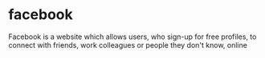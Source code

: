 # facebook
Facebook is a website which allows users, who sign-up for free profiles, to connect with friends, work colleagues or people they don't know, online
